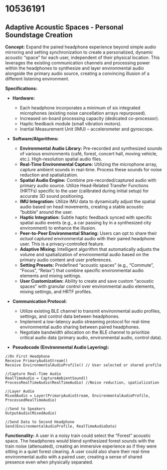 # 10536191

## Adaptive Acoustic Spaces - Personal Soundstage Creation

**Concept:** Expand the paired headphone experience beyond simple audio mirroring and setting synchronization to create a personalized, dynamic acoustic “space” for each user, independent of their physical location. This leverages the existing communication channels and processing power within the headphones to synthesize and layer environmental audio alongside the primary audio source, creating a convincing illusion of a different listening environment.

**Specifications:**

*   **Hardware:**
    *   Each headphone incorporates a minimum of six integrated microphones (existing noise cancellation arrays repurposed).
    *   Increased on-board processing capacity (dedicated co-processor).
    *   Haptic feedback module (small vibration motors).
    *   Inertial Measurement Unit (IMU) – accelerometer and gyroscope.

*   **Software/Algorithms:**
    *   **Environmental Audio Library:** Pre-recorded and synthesized sounds of various environments (café, forest, concert hall, moving vehicle, etc.). High-resolution spatial audio files.
    *   **Real-Time Environmental Capture:** Utilizing the microphone array, capture ambient sounds in real-time. Process these sounds for noise reduction and spatialization.
    *   **Spatial Audio Engine:** Combine pre-recorded/captured audio with primary audio source. Utilize Head-Related Transfer Functions (HRTFs) specific to the user (calibrated during initial setup) for accurate 3D sound positioning.
    *   **IMU Integration:** Utilize IMU data to dynamically adjust the spatial audio based on head movements, creating a stable acoustic “bubble” around the user.
    *   **Haptic Integration:** Subtle haptic feedback synced with specific spatial audio events (e.g., a car passing by in a synthesized city environment) to enhance the illusion.
    *   **Peer-to-Peer Environmental Sharing:** Users can opt to share their *actual* captured environmental audio with their paired headphone user.  This is a privacy-controlled feature.
    *   **Adaptive Mixing:** Intelligent algorithm that automatically adjusts the volume and spatialization of environmental audio based on the primary audio content and user preferences.
    *    **Setting Presets:** Predefined “acoustic spaces” (e.g., “Commute”, “Focus”, “Relax”) that combine specific environmental audio elements and mixing settings.
    *   **User Customization:** Ability to create and save custom “acoustic spaces” with granular control over environmental audio elements, mixing settings, and HRTF profiles.

*   **Communication Protocol:**
    *   Utilize existing BLE channel to transmit environmental audio profiles, settings, and control data between headphones.
    *   Implement a low-latency audio streaming protocol for real-time environmental audio sharing between paired headphones.
    *   Negotiate bandwidth allocation on the BLE channel to prioritize critical audio data (primary audio, environmental audio, control data).

*   **Pseudocode (Environmental Audio Layering):**

```
//On First Headphone
Receive PrimaryAudioStream()
Receive EnvironmentalAudioProfile() // User selected or shared profile

//Capture Real-Time Audio
RealTimeAudio = CaptureAmbientSound()
ProcessRealTimeAudio(RealTimeAudio) //Noise reduction, spatialization

//Layer Audio
MixedAudio = Layer(PrimaryAudioStream, EnvironmentalAudioProfile, ProcessedRealTimeAudio)

//Send to Speakers
OutputAudio(MixedAudio)

//Send Data to Second Headphone
Send(EnvironmentalAudioProfile, RealTimeAudioData)
```

**Functionality:** A user in a noisy train could select the “Forest” acoustic space. The headphones would blend synthesized forest sounds with the train noise (attenuated), creating an immersive experience as if they were sitting in a quiet forest clearing. A user could also share their real-time environmental audio with a paired user, creating a sense of shared presence even when physically separated.